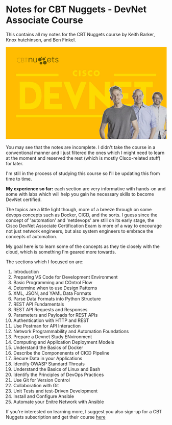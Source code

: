 
# Notes for CBT Nuggets - DevNet Associate Course #

This contains all my notes for the CBT Nuggets course by Keith Barker, Knox hutchinson, and Ben Finkel.

<p align="center">
    <img src="Images/cisco-devnet.jpg">
</p>

You may see that the notes are incomplete. I didn't take the course in a conventional manner and I just filtered the ones which I might need to learn at the moment and reserved the rest (which is mostly CIsco-related stuff) for later.

I'm still in the process of studying this course so I'll be updating this from time to time.

**My experience so far:** each section are very informative with hands-on and some with labs which will help you gain he necessary skills to become DevNet certified.

The topics are a little light though, more of a breeze through on some devops concepts such as Docker, CICD, and the sorts. I guess since the concept of 'automation' and 'netdevops' are still on its early stage, the Cisco DevNet Associate Certification Exam is more of a way to encourage not just network engineers, but also system engineers to embrace the concepts of automation.

My goal here is to learn some of the concepts as they tie closely with the cloud, which is something I'm geared more towards.

The sections which I focused on are:

1.  Introduction
2.  Preparing VS Code for Development Environment
3.  Basic Programming and COntrol Flow
4.  Determine when to use Design Patterns
5.  XML, JSON, and YAML Data Formats
6.  Parse Data Formats into Python Structure
7.  REST API Fundamentals
8.  REST API Requests and Responses
9.  Parameters and Payloads for REST APIs
10. Authentication with HTTP and REST
11. Use Postman for API Interaction
12. Network Programmability and Automation Foundations
13. Prepare a Devnet Study ENvironment
14. Computing and Appilcation Deployment Models
15. Understand the Basics of Docker
16. Describe the Componenents of CICD Pipeline
17. Secure Data in your Applications
18. Identify OWASP Standard Threats
19. Understand the Basics of Linux and Bash
20. Identify the Principles of DevOps Practices
21. Use Git for Version Control
22. Collaboration with Git
23. Unit Tests and test-Driven Development
24. Install and Configure Ansible
25. Automate your Enitre Network with Ansible

If you're interested on learning more, I suggest you also sign-up for a CBT Nuggets subscription and get their course [here](https://www.cbtnuggets.com/it-training/cisco/devnet-associate)






